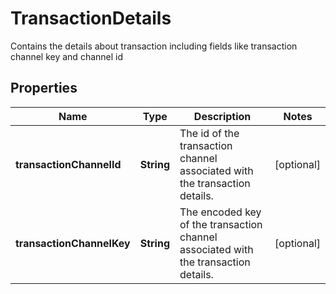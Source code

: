 

# TransactionDetails

Contains the details about transaction including fields like transaction channel key and channel id
## Properties

Name | Type | Description | Notes
------------ | ------------- | ------------- | -------------
**transactionChannelId** | **String** | The id of the transaction channel associated with the transaction details. |  [optional]
**transactionChannelKey** | **String** | The encoded key of the transaction channel associated with the transaction details. |  [optional]




